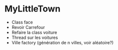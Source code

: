 MyLittleTown
============

- Class face
- Revoir Carrefour
- Refaire la class voiture
- Thread sur les voitures
- Ville factory (génération de n villes, voir aléatoire?)